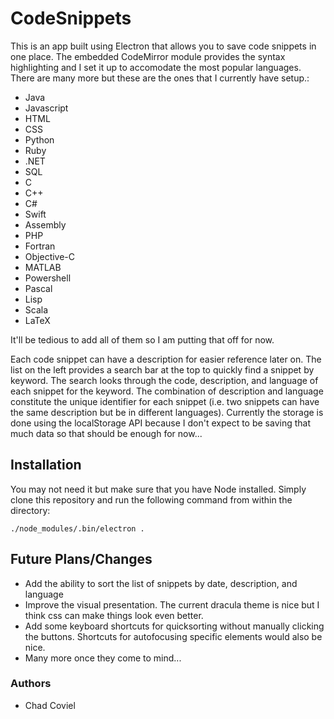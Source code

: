 # CodeSnippets

This is an app built using Electron that allows you to save code snippets in one place. The embedded CodeMirror module provides the syntax highlighting and I set it up to accomodate the most popular languages. There are many more but these are the ones that I currently have setup.:

* Java 
* Javascript
* HTML
* CSS
* Python
* Ruby
* .NET
* SQL
* C
* C++
* C#
* Swift
* Assembly
* PHP
* Fortran
* Objective-C
* MATLAB
* Powershell
* Pascal
* Lisp
* Scala
* LaTeX

It'll be tedious to add all of them so I am putting that off for now.

Each code snippet can have a description for easier reference later on. The list on the left provides a search bar at the top to quickly find a snippet by keyword. The search looks through the code, description, and language of each snippet for the keyword. The combination of description and language constitute the unique identifier for each snippet (i.e. two snippets can have the same description but be in different languages). Currently the storage is done using the localStorage API because I don't expect to be saving that much data so that should be enough for now...

## Installation

You may not need it but make sure that you have Node installed. Simply clone this repository and run the following command from within the directory:

```./node_modules/.bin/electron .```

## Future Plans/Changes

* Add the ability to sort the list of snippets by date, description, and language
* Improve the visual presentation. The current dracula theme is nice but I think css can make things look even better.
* Add some keyboard shortcuts for quicksorting without manually clicking the buttons. Shortcuts for autofocusing specific elements would also be nice.
* Many more once they come to mind...


### Authors

* Chad Coviel 
